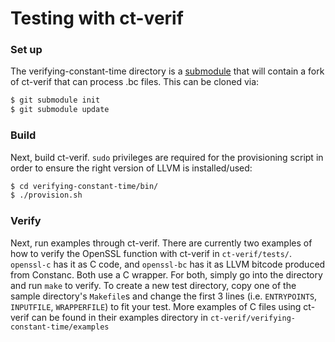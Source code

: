 # Testing with ct-verif

### Set up 
The verifying-constant-time directory is a [submodule](https://git-scm.com/book/en/v2/Git-Tools-Submodules) that will contain a fork of ct-verif that can process .bc files. This can be cloned via:
```sh
$ git submodule init
$ git submodule update
```

### Build
Next, build ct-verif. `sudo` privileges are required for the provisioning script in order to ensure the right version of LLVM is installed/used:
```sh
$ cd verifying-constant-time/bin/
$ ./provision.sh 
```

### Verify
Next, run examples through ct-verif. There are currently two examples of how to verify the OpenSSL function with ct-verif in `ct-verif/tests/`. `openssl-c` has it as C code, and `openssl-bc` has it as LLVM bitcode produced from Constanc. Both use a C wrapper. For both, simply go into the directory and run `make` to verify. To create a new test directory, copy one of the sample directory's `Makefile`s and change the first 3 lines (i.e. `ENTRYPOINTS`, `INPUTFILE`, `WRAPPERFILE`) to fit your test. More examples of C files using ct-verif can be found in their examples directory in `ct-verif/verifying-constant-time/examples`
